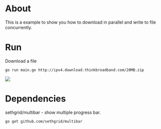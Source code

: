 # About

This is a example to show you how to download in parallel and write to file concurrently.

# Run

Download a file

    go run main.go http://ipv4.download.thinkbroadband.com/20MB.zip

![](https://github.com/jex-lin/golang-parallel-download-with-accept-ranges/blob/master/run.gif)

# Dependencies

sethgrid/multibar - show multiple progress bar.

    go get github.com/sethgrid/multibar


